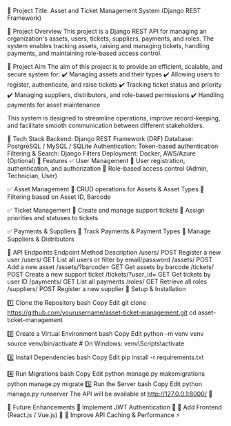 📌 Project Title: Asset and Ticket Management System (Django REST Framework)



📖 Project Overview
This project is a Django REST API for managing an organization's assets, users, tickets, suppliers, payments, and roles. The system enables tracking assets, raising and managing tickets, handling payments, and maintaining role-based access control.

🎯 Project Aim
The aim of this project is to provide an efficient, scalable, and secure system for:
✔️ Managing assets and their types
✔️ Allowing users to register, authenticate, and raise tickets
✔️ Tracking ticket status and priority
✔️ Managing suppliers, distributors, and role-based permissions
✔️ Handling payments for asset maintenance

This system is designed to streamline operations, improve record-keeping, and facilitate smooth communication between different stakeholders.

🔧 Tech Stack
Backend: Django REST Framework (DRF)
Database: PostgreSQL / MySQL / SQLite
Authentication: Token-based authentication
Filtering & Search: Django Filters
Deployment: Docker, AWS/Azure (Optional)
🚀 Features
✅ User Management
🔹 User registration, authentication, and authorization
🔹 Role-based access control (Admin, Technician, User)

✅ Asset Management
🔹 CRUD operations for Assets & Asset Types
🔹 Filtering based on Asset ID, Barcode

✅ Ticket Management
🔹 Create and manage support tickets
🔹 Assign priorities and statuses to tickets

✅ Payments & Suppliers
🔹 Track Payments & Payment Types
🔹 Manage Suppliers & Distributors

🔄 API Endpoints
Endpoint	Method	Description
/users/	POST	Register a new user
/users/	GET	List all users or filter by email/password
/assets/	POST	Add a new asset
/assets/?barcode=<value>	GET	Get assets by barcode
/tickets/	POST	Create a new support ticket
/tickets/?user_id=<value>	GET	Get tickets by user ID
/payments/	GET	List all payments
/roles/	GET	Retrieve all roles
/suppliers/	POST	Register a new supplier
🔨 Setup & Installation

1️⃣ Clone the Repository
bash
Copy
Edit
git clone https://github.com/yourusername/asset-ticket-management.git
cd asset-ticket-management

2️⃣ Create a Virtual Environment
bash
Copy
Edit
python -m venv venv
source venv/bin/activate  # On Windows: venv\Scripts\activate

3️⃣ Install Dependencies
bash
Copy
Edit
pip install -r requirements.txt

4️⃣ Run Migrations
bash
Copy
Edit
python manage.py makemigrations
python manage.py migrate
5️⃣ Run the Server
bash
Copy
Edit
python manage.py runserver
The API will be available at http://127.0.0.1:8000/ 🚀

📌 Future Enhancements
🔹 Implement JWT Authentication 🔐
🔹 Add Frontend (React.js / Vue.js) 🎨
🔹 Improve API Caching & Performance ⚡
